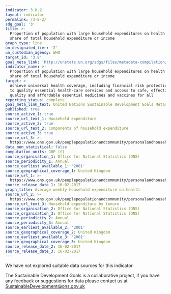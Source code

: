 ```yaml
---
indicator: 3.8.2
layout: indicator
permalink: /3-8-2/
sdg_goal: '3'
title: >-
  Proportion of population with large household expenditures on health as a
  share of total household expenditure or income
graph_type: line
un_designated_tier: '2'
un_custodian_agency: WHO
target_id: '3.8'
goal_meta_link: 'http://unstats.un.org/sdgs/files/metadata-compilation/Metadata-Goal-3.pdf'
indicator_name: >-
  Proportion of population with large household expenditures on health as a
  share of total household expenditure or income
target: >-
  Achieve universal health coverage, including financial risk protection, access
  to quality essential health-care services and access to safe, effective,
  quality and affordable essential medicines and vaccines for all
reporting_status: complete
goal_meta_link_text: United Nations Sustainable Development Goals Metadata (pdf 865kB)
published: true
source_active_1: true
source_url_text_1: Household expenditure
source_active_2: true
source_url_text_2: Components of household expenditure
source_active_3: true
source_url_3: >-
  https://www.ons.gov.uk/peoplepopulationandcommunity/personalandhouseholdfinances/expenditure/datasets/householdexpenditurebytenureuktablea32
data_non_statistical: false
computation_units: GBP (£)
source_organisation_1: Office for National Statistics (ONS)
source_periodicity_1: Annual
source_earliest_available_1: '2001'
source_geographical_coverage_1: United Kingdom
source_url_1: >-
  https://www.ons.gov.uk/peoplepopulationandcommunity/personalandhouseholdfinances/expenditure/datasets/householdexpenditureatcurrentpricesuktable43
source_release_date_1: 16-02-2017
graph_title: Average weekly household expenditure on health
source_url_2: >-
  https://www.ons.gov.uk/peoplepopulationandcommunity/personalandhouseholdfinances/expenditure/datasets/componentsofhouseholdexpenditureuktablea1
source_url_text_3: Household expenditure by tenure
source_organisation_2: Office for National Statistics (ONS)
source_organisation_3: Office for National Statistics (ONS)
source_periodicity_2: Annual
source_periodicity_3: Annual
source_earliest_available_2: '2001'
source_geographical_coverage_2: United Kingdom
source_earliest_available_3: '2001'
source_geographical_coverage_3: United Kingdom
source_release_date_2: 16-02-2017
source_release_date_3: 16-02-2017
---
```



We have not explored suitable data sources for this indicator. 

The Sustainable Development Goals is a collaborative project, if you have any feedback or suggestions for data please contact us at <SustainableDevelopment@ons.gov.uk>
